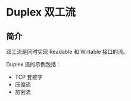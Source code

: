 # Duplex 双工流
## 简介
双工流是同时实现 Readable 和 Writable 接口的流。

Duplex 流的示例包括：
  * TCP 套接字
  * 压缩流
  * 加密流

## 
